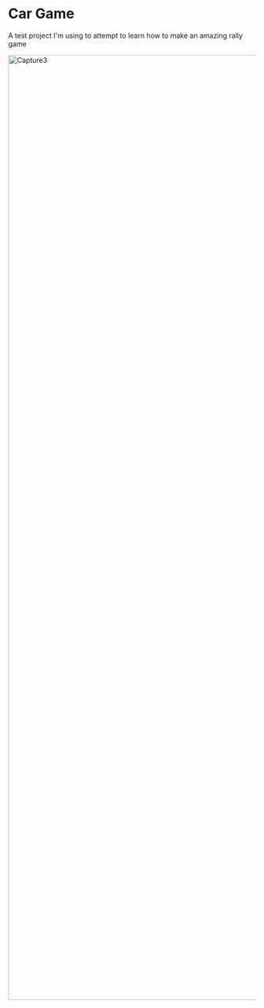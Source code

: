 # Car Game

A test project I'm using to attempt to learn how to make an amazing rally game

<img width="1920" alt="Capture3" src="https://user-images.githubusercontent.com/58606478/215748959-dd8741ee-46d4-483a-8935-29a2f41c5ca7.PNG">
